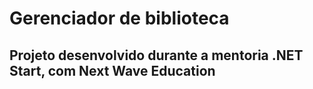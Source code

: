 # Gerenciador de biblioteca
## Projeto desenvolvido durante a mentoria .NET Start, com Next Wave Education
